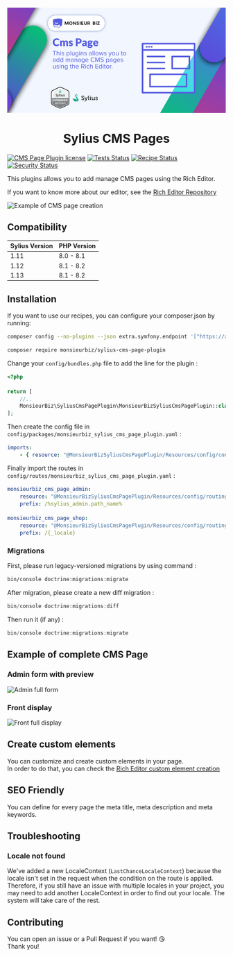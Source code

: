 [![Banner of Sylius CMS Pages plugin](docs/images/banner.jpg)](https://monsieurbiz.com/agence-web-experte-sylius)

<h1 align="center">Sylius CMS Pages</h1>

[![CMS Page Plugin license](https://img.shields.io/github/license/monsieurbiz/SyliusCmsPagePlugin?public)](https://github.com/monsieurbiz/SyliusCmsPagePlugin/blob/master/LICENSE.txt)
[![Tests Status](https://img.shields.io/github/actions/workflow/status/monsieurbiz/SyliusCmsPagePlugin/tests.yaml?branch=master&logo=github)](https://github.com/monsieurbiz/SyliusCmsPagePlugin/actions?query=workflow%3ATests)
[![Recipe Status](https://img.shields.io/github/actions/workflow/status/monsieurbiz/SyliusCmsPagePlugin/recipe.yaml?branch=master&label=recipes&logo=github)](https://github.com/monsieurbiz/SyliusCmsPagePlugin/actions?query=workflow%3ASecurity)
[![Security Status](https://img.shields.io/github/actions/workflow/status/monsieurbiz/SyliusCmsPagePlugin/security.yaml?branch=master&label=security&logo=github)](https://github.com/monsieurbiz/SyliusCmsPagePlugin/actions?query=workflow%3ASecurity)

This plugins allows you to add manage CMS pages using the Rich Editor.

If you want to know more about our editor, see the [Rich Editor Repository](https://github.com/monsieurbiz/SyliusRichEditorPlugin)

![Example of CMS page creation](screenshots/demo.gif)

## Compatibility

| Sylius Version | PHP Version |
|---|---|
| 1.11 | 8.0 - 8.1 |
| 1.12 | 8.1 - 8.2 |
| 1.13 | 8.1 - 8.2 |

## Installation

If you want to use our recipes, you can configure your composer.json by running:

```bash
composer config --no-plugins --json extra.symfony.endpoint '["https://api.github.com/repos/monsieurbiz/symfony-recipes/contents/index.json?ref=flex/master","flex://defaults"]'
```

```bash
composer require monsieurbiz/sylius-cms-page-plugin
```

Change your `config/bundles.php` file to add the line for the plugin : 

```php
<?php

return [
    //..
    MonsieurBiz\SyliusCmsPagePlugin\MonsieurBizSyliusCmsPagePlugin::class => ['all' => true],
];
```

Then create the config file in `config/packages/monsieurbiz_sylius_cms_page_plugin.yaml` :

```yaml
imports:
    - { resource: "@MonsieurBizSyliusCmsPagePlugin/Resources/config/config.yaml" }
```

Finally import the routes in `config/routes/monsieurbiz_sylius_cms_page_plugin.yaml` : 

```yaml
monsieurbiz_cms_page_admin:
    resource: "@MonsieurBizSyliusCmsPagePlugin/Resources/config/routing/admin.yaml"
    prefix: /%sylius_admin.path_name%

monsieurbiz_cms_page_shop:
    resource: "@MonsieurBizSyliusCmsPagePlugin/Resources/config/routing/shop.yaml"
    prefix: /{_locale}
```

### Migrations

First, please run legacy-versioned migrations by using command :

```bash
bin/console doctrine:migrations:migrate
```

After migration, please create a new diff migration :

```php
bin/console doctrine:migrations:diff
```

Then run it (if any) : 

```php
bin/console doctrine:migrations:migrate
```

## Example of complete CMS Page

### Admin form with preview

![Admin full form](screenshots/full_back.jpg)

### Front display

![Front full display](screenshots/full_front.jpg)

## Create custom elements

You can customize and create custom elements in your page.  
In order to do that, you can check the [Rich Editor custom element creation](https://github.com/monsieurbiz/SyliusRichEditorPlugin#create-your-own-elements)

## SEO Friendly

You can define for every page the meta title, meta description and meta 
keywords.

## Troubleshooting

### Locale not found

We've added a new LocaleContext (`LastChanceLocaleContext`) because the locale isn't set in the request when the
condition on the route is applied.  
Therefore, if you still have an issue with multiple locales in your project, you may need to add another LocaleContext
in order to find out your locale. The system will take care of the rest.

## Contributing

You can open an issue or a Pull Request if you want! 😘  
Thank you!
